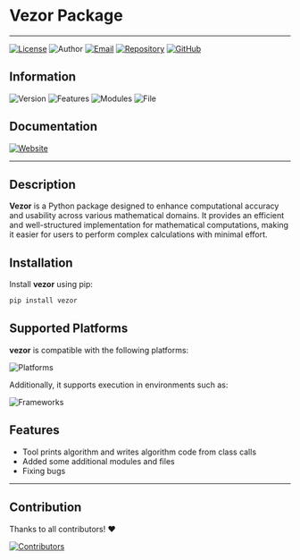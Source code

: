 # Vezor Package 
---

[![License](https://img.shields.io/badge/License-MIT-green.svg?logo=open-source-initiative)](https://github.com/avezoor/vezor/blob/main/LICENSE)
![Author](https://img.shields.io/badge/Author-Izzar%20Suly%20Nashrudin-blue) [![Email](https://img.shields.io/badge/Email-izzarsuly@proton.me-orange?style=flat-square&logo=gmail)](mailto:izzarsuly@proton.me) [![Repository](https://img.shields.io/badge/Repository-vezor-black?logo=github)](https://github.com/avezoor/vezor)  [![GitHub](https://img.shields.io/badge/GitHub-avezoor-black?logo=github)](https://github.com/avezoor) 

 ## Information

![Version](https://img.shields.io/badge/version-1.0.1-black) ![Features](https://img.shields.io/badge/features-3-blue) ![Modules](https://img.shields.io/badge/modules-23-black) ![File](https://img.shields.io/badge/file-33-orange) 

 ## Documentation

 [![Website](https://img.shields.io/badge/Website-vezor.vercel.app-blue?logo=google-chrome)](https://vezor.vercel.app/)

---
## Description
**Vezor** is a Python package designed to enhance computational accuracy and usability across various mathematical domains. It provides an efficient and well-structured implementation for mathematical computations, making it easier for users to perform complex calculations with minimal effort.

## Installation
Install **vezor** using pip:

```sh
pip install vezor
```

## Supported Platforms
**vezor** is compatible with the following platforms:

![Platforms](https://img.shields.io/badge/platforms-Windows%20%7C%20macOS%20%7C%20Linux%20%7C%20Unix-blue)

Additionally, it supports execution in environments such as:

![Frameworks](https://img.shields.io/badge/frrameworks-Jupyter%20Notebook%20-blue)

## Features
- Tool prints algorithm and writes algorithm code from class calls
- Added some additional modules and files 
- Fixing bugs
---
## Contribution
Thanks to all contributors! ❤️

[![Contributors](https://contrib.rocks/image?repo=avezoor/vezor)](https://github.com/avezoor/vezor/graphs/contributors)

